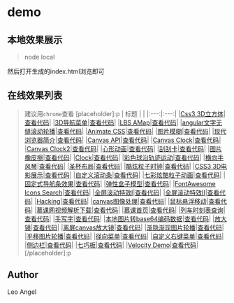 # demo
## 本地效果展示
> node local

然后打开生成的index.html浏览即可

## 在线效果列表
> 建议用`chrome`查看
[placeholder]:p
| 标题 |  |
|:---:|:---:|
|[Css3 3D立方体](https://demo.luckyw.cn/code.html?path=3d-cube)|[查看代码](https://github.com/leoyaojy/demo/tree/master/src/3d-cube/index.html)|
|[3D导航菜单](https://demo.luckyw.cn/code.html?path=3d-navbar)|[查看代码](https://github.com/leoyaojy/demo/tree/master/src/3d-navbar/index.html)|
|[LBS AMap](https://demo.luckyw.cn/code.html?path=amap)|[查看代码](https://github.com/leoyaojy/demo/tree/master/src/amap/index.html)|
|[angular文字无缝滚动轮播](https://demo.luckyw.cn/code.html?path=angular-list-scroll)|[查看代码](https://github.com/leoyaojy/demo/tree/master/src/angular-list-scroll/index.html)|
|[Animate CSS](https://demo.luckyw.cn/code.html?path=animate-css)|[查看代码](https://github.com/leoyaojy/demo/tree/master/src/animate-css/index.html)|
|[图片模糊](https://demo.luckyw.cn/code.html?path=blur-img)|[查看代码](https://github.com/leoyaojy/demo/tree/master/src/blur-img/index.html)|
|[现代浏览器简介](https://demo.luckyw.cn/code.html?path=bs-demo)|[查看代码](https://github.com/leoyaojy/demo/tree/master/src/bs-demo/index.html)|
|[Canvas API](https://demo.luckyw.cn/code.html?path=canvas-api)|[查看代码](https://github.com/leoyaojy/demo/tree/master/src/canvas-api/index.html)|
|[Canvas Clock](https://demo.luckyw.cn/code.html?path=canvas-clock)|[查看代码](https://github.com/leoyaojy/demo/tree/master/src/canvas-clock/index.html)|
|[Canvas Clock2](https://demo.luckyw.cn/code.html?path=canvas-clock2)|[查看代码](https://github.com/leoyaojy/demo/tree/master/src/canvas-clock2/index.html)|
|[心形动画](https://demo.luckyw.cn/code.html?path=canvas-heart)|[查看代码](https://github.com/leoyaojy/demo/tree/master/src/canvas-heart/index.html)|
|[刮刮卡](https://demo.luckyw.cn/code.html?path=clip-card)|[查看代码](https://github.com/leoyaojy/demo/tree/master/src/clip-card/index.html)|
|[图片橡皮擦](https://demo.luckyw.cn/code.html?path=clip-img)|[查看代码](https://github.com/leoyaojy/demo/tree/master/src/clip-img/index.html)|
|[Clock](https://demo.luckyw.cn/code.html?path=clock)|[查看代码](https://github.com/leoyaojy/demo/tree/master/src/clock/index.html)|
|[彩色球沿轨迹运动](https://demo.luckyw.cn/code.html?path=color-ball-canvas)|[查看代码](https://github.com/leoyaojy/demo/tree/master/src/color-ball-canvas/index.html)|
|[横向手风琴](https://demo.luckyw.cn/code.html?path=comic-mztkn)|[查看代码](https://github.com/leoyaojy/demo/tree/master/src/comic-mztkn/index.html)|
|[圣杯布局](https://demo.luckyw.cn/code.html?path=common-layout)|[查看代码](https://github.com/leoyaojy/demo/tree/master/src/common-layout/index.html)|
|[酷炫粒子时钟](https://demo.luckyw.cn/code.html?path=cool-clock)|[查看代码](https://github.com/leoyaojy/demo/tree/master/src/cool-clock/index.html)|
|[CSS3 3D电影展示](https://demo.luckyw.cn/code.html?path=css3-3d-movie-show)|[查看代码](https://github.com/leoyaojy/demo/tree/master/src/css3-3d-movie-show/index.html)|
|[自定义滚动条](https://demo.luckyw.cn/code.html?path=custom-scroll-bar)|[查看代码](https://github.com/leoyaojy/demo/tree/master/src/custom-scroll-bar/index.html)|
|[七彩炫酷粒子动画](https://demo.luckyw.cn/code.html?path=dots-animate)|[查看代码](https://github.com/leoyaojy/demo/tree/master/src/dots-animate/index.html)|
|[固定式导航条效果](https://demo.luckyw.cn/code.html?path=fixed-navigation-bar)|[查看代码](https://github.com/leoyaojy/demo/tree/master/src/fixed-navigation-bar/index.html)|
|[弹性盒子模型](https://demo.luckyw.cn/code.html?path=flexbox)|[查看代码](https://github.com/leoyaojy/demo/tree/master/src/flexbox/index.html)|
|[FontAwesome Icons Search](https://demo.luckyw.cn/code.html?path=fontawesome-icon)|[查看代码](https://github.com/leoyaojy/demo/tree/master/src/fontawesome-icon/index.html)|
|[全屏滚动特效I](https://demo.luckyw.cn/code.html?path=fullpage-demo-1)|[查看代码](https://github.com/leoyaojy/demo/tree/master/src/fullpage-demo-1/index.html)|
|[全屏滚动特效Ⅱ](https://demo.luckyw.cn/code.html?path=fullpage-demo-2)|[查看代码](https://github.com/leoyaojy/demo/tree/master/src/fullpage-demo-2/index.html)|
|[Hacking](https://demo.luckyw.cn/code.html?path=hacker)|[查看代码](https://github.com/leoyaojy/demo/tree/master/src/hacker/index.html)|
|[canvas图像处理](https://demo.luckyw.cn/code.html?path=image-process)|[查看代码](https://github.com/leoyaojy/demo/tree/master/src/image-process/index.html)|
|[鼠标悬浮移动](https://demo.luckyw.cn/code.html?path=img-mouse-hover-change)|[查看代码](https://github.com/leoyaojy/demo/tree/master/src/img-mouse-hover-change/index.html)|
|[慕课网视频解析下载](https://demo.luckyw.cn/code.html?path=imooc-download-video)|[查看代码](https://github.com/leoyaojy/demo/tree/master/src/imooc-download-video/index.html)|
|[慕课首页](https://demo.luckyw.cn/code.html?path=imooc-index)|[查看代码](https://github.com/leoyaojy/demo/tree/master/src/imooc-index/index.html)|
|[列车时刻表查询](https://demo.luckyw.cn/code.html?path=jqm-demo)|[查看代码](https://github.com/leoyaojy/demo/tree/master/src/jqm-demo/index.html)|
|[手写字](https://demo.luckyw.cn/code.html?path=learn-to-write-a-word)|[查看代码](https://github.com/leoyaojy/demo/tree/master/src/learn-to-write-a-word/index.html)|
|[本地图片转base64编码数据](https://demo.luckyw.cn/code.html?path=local-img-to-base64)|[查看代码](https://github.com/leoyaojy/demo/tree/master/src/local-img-to-base64/index.html)|
|[放大镜](https://demo.luckyw.cn/code.html?path=magnify-img)|[查看代码](https://github.com/leoyaojy/demo/tree/master/src/magnify-img/index.html)|
|[离屏canvas放大镜](https://demo.luckyw.cn/code.html?path=offcanvas-magnifier)|[查看代码](https://github.com/leoyaojy/demo/tree/master/src/offcanvas-magnifier/index.html)|
|[渐隐渐现图片轮播](https://demo.luckyw.cn/code.html?path=pic-carousel-demo-1)|[查看代码](https://github.com/leoyaojy/demo/tree/master/src/pic-carousel-demo-1/index.html)|
|[平移图片轮播](https://demo.luckyw.cn/code.html?path=pic-carousel-demo-2)|[查看代码](https://github.com/leoyaojy/demo/tree/master/src/pic-carousel-demo-2/index.html)|
|[径向菜单](https://demo.luckyw.cn/code.html?path=radial-menu)|[查看代码](https://github.com/leoyaojy/demo/tree/master/src/radial-menu/index.html)|
|[自定义右键菜单](https://demo.luckyw.cn/code.html?path=right-menu)|[查看代码](https://github.com/leoyaojy/demo/tree/master/src/right-menu/index.html)|
|[侧边栏](https://demo.luckyw.cn/code.html?path=sidebar)|[查看代码](https://github.com/leoyaojy/demo/tree/master/src/sidebar/index.html)|
|[七巧板](https://demo.luckyw.cn/code.html?path=tangram)|[查看代码](https://github.com/leoyaojy/demo/tree/master/src/tangram/index.html)|
|[Velocity Demo](https://demo.luckyw.cn/code.html?path=velocity)|[查看代码](https://github.com/leoyaojy/demo/tree/master/src/velocity/index.html)|
[/placeholder]:p

## Author
Leo Angel

